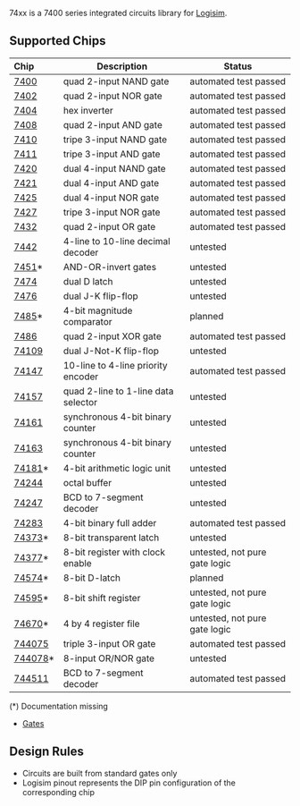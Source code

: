 74xx is a 7400 series integrated circuits library for [Logisim](http://www.cburch.com/logisim).

## Supported Chips

| Chip                | Description                         | Status                |
|:--------------------| ----------------------------------- | --------------------- |
| [7400](7400.md)     | quad 2-input NAND gate              | automated test passed |
| [7402](7402.md)     | quad 2-input NOR gate               | automated test passed |
| [7404](7404.md)     | hex inverter                        | automated test passed |
| [7408](7408.md)     | quad 2-input AND gate               | automated test passed |
| [7410](7410.md)     | tripe 3-input NAND gate             | automated test passed |
| [7411](7411.md)     | tripe 3-input AND gate              | automated test passed |
| [7420](7420.md)     | dual 4-input NAND gate              | automated test passed |
| [7421](7421.md)     | dual 4-input AND gate               | automated test passed |
| [7425](7425.md)     | dual 4-input NOR gate               | automated test passed |
| [7427](7427.md)     | tripe 3-input NOR gate              | automated test passed |
| [7432](7432.md)     | quad 2-input OR gate                | automated test passed |
| [7442](7442.md)     | 4-line to 10-line decimal decoder   | untested |
| [7451](7451.md)*    | AND-OR-invert gates                 | untested |
| [7474](7474.md)     | dual D latch                        | untested |
| [7476](7476.md)     | dual J-K flip-flop                  | untested |
| [7485](7485.md)*    | 4-bit magnitude comparator          | planned |
| [7486](7486.md)     | quad 2-input XOR gate               | automated test passed |
| [74109](74109.md)   | dual J-Not-K flip-flop              | untested |
| [74147](74147.md)   | 10-line to 4-line priority encoder  | automated test passed |
| [74157](74157.md)   | quad 2-line to 1-line data selector | untested |
| [74161](74161.md)   | synchronous 4-bit binary counter    | untested |
| [74163](74163.md)   | synchronous 4-bit binary counter    | untested |
| [74181](74181.md)*  | 4-bit arithmetic logic unit         | untested |
| [74244](74244.md)   | octal buffer                        | untested |
| [74247](74247.md)   | BCD to 7-segment decoder            | untested |
| [74283](74283.md)   | 4-bit binary full adder             | automated test passed |
| [74373](74373.md)*  | 8-bit transparent latch             | untested |
| [74377](74377.md)*  | 8-bit register with clock enable    | untested, not pure gate logic |
| [74574](74574.md)*  | 8-bit D-latch                       | planned |
| [74595](74595.md)*  | 8-bit shift register                | untested, not pure gate logic |
| [74670](74670.md)*  | 4 by 4 register file                | untested, not pure gate logic |
| [744075](744075.md) | triple 3-input OR gate              | automated test passed |
| [744078](744078.md)*| 8-input OR/NOR gate                 | untested |
| [744511](744511.md) | BCD to 7-segment decoder            | automated test passed |

(*) Documentation missing

* [Gates](gates.md)

## Design Rules

* Circuits are built from standard gates only
* Logisim pinout represents the DIP pin configuration of the corresponding chip

